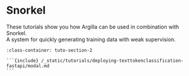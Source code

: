 #  Snorkel

These tutorials show you how Argilla can be used in combination with Snorkel. \
A system for quickly generating training data with weak supervision.

````{grid} 1 1 2 2
:class-container: tuto-section-2

```{include} /_static/tutorials/deploying-texttokenclassification-fastapi/modal.md
```
````
